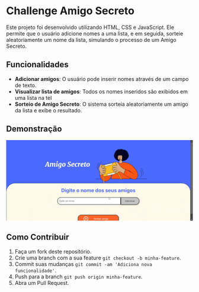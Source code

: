 
# Challenge Amigo Secreto

Este projeto foi desenvolvido utilizando HTML, CSS e JavaScript. Ele permite que o usuário adicione nomes a uma lista, e em seguida, sorteie aleatoriamente um nome da lista, simulando o processo de um Amigo Secreto.
## Funcionalidades

- **Adicionar amigos**: O usuário pode inserir nomes através de um campo de texto.
- **Visualizar lista de amigos**: Todos os nomes inseridos são exibidos em uma lista na tel
- **Sorteio de Amigo Secreto**: O sistema sorteia aleatoriamente um amigo da lista e exibe o resultado.


## Demonstração

![Demo do projeto](assets/demonstracao-ezgif.com-cut.gif)


## Como Contribuir

1. Faça um fork deste repositório.
2. Crie uma branch com a sua feature `git checkout -b minha-feature`.
3. Commit suas mudanças `git commit -am 'Adiciona nova funcionalidade'`.
4. Push para a branch `git push origin minha-feature`.
5. Abra um Pull Request.

